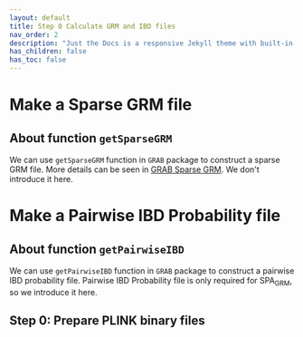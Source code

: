 ```yaml
---
layout: default
title: Step 0 Calculate GRM and IBD files
nav_order: 2
description: "Just the Docs is a responsive Jekyll theme with built-in search that is easily customizable and hosted on GitHub Pages."
has_children: false
has_toc: false
---
```


# Make a Sparse GRM file

## About function ```getSparseGRM```

We can use  ```getSparseGRM``` function in ```GRAB``` package to construct a sparse GRM file. More details can be seen in [GRAB Sparse GRM](https://wenjianbi.github.io/grab.github.io/docs/GRM_sparse.html). We don't introduce it here.

# Make a Pairwise IBD Probability file

## About function ```getPairwiseIBD```

We can use  ```getPairwiseIBD``` function in ```GRAB``` package to construct a pairwise IBD probability file. Pairwise IBD Probability file is only required for SPA<sub>GRM</sub>, so we introduce it here.

## Step 0: Prepare PLINK binary files
